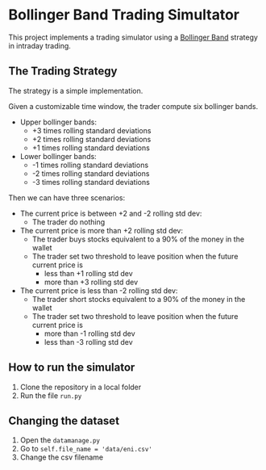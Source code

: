 # Bollinger Band Trading Simultator
This project implements a trading simulator using a [Bollinger Band](http://www.investopedia.com/terms/b/bollingerbands.asp) strategy in intraday trading.
## The Trading Strategy
The strategy is a simple implementation.

Given a customizable time window, the trader compute six bollinger bands.
* Upper bollinger bands:
  * +3 times rolling standard deviations
  * +2 times rolling standard deviations
  * +1 times rolling standard deviations
* Lower bollinger bands:
  * -1 times rolling standard deviations
  * -2 times rolling standard deviations
  * -3 times rolling standard deviations

Then we can have three scenarios:
* The current price is between +2 and -2 rolling std dev:
  * The trader do nothing
* The current price is more than +2 rolling std dev:
  * The trader buys stocks equivalent to a 90% of the money in the wallet
  * The trader set two threshold to leave position when the future current price is
    * less than +1 rolling std dev
    * more than +3 rolling std dev
* The current price is less than -2 rolling std dev:
  * The trader short stocks equivalent to a 90% of the money in the wallet
  * The trader set two threshold to leave position when the future current price is
    * more than -1 rolling std dev
    * less than -3 rolling std dev

## How to run the simulator
1. Clone the repository in a local folder
2. Run the file `run.py`

## Changing the dataset

1. Open the `datamanage.py`
2. Go to `self.file_name = 'data/eni.csv'`
3. Change the csv filename
